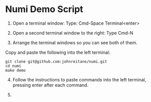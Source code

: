 # Numi Demo Script

1. Open a terminal window: Type: Cmd-Space Terminal\<enter\>

2. Open a second terminal window to the right: Type Cmd-N

3. Arrange the terminal windows so you can see both of them.

Copy and paste the following into the left terminal:
```
git clone git@github.com:johnreitano/numi.git
cd numi
make demo
```

4. Follow the instructions to paste commands into the left terminal, pressing enter after each command.



3. 